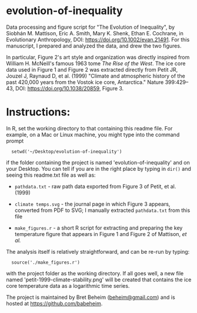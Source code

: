evolution-of-inequality
============

Data processing and figure script for "The Evolution of Inequality", by Siobhán M. Mattison, Eric A. Smith, Mary K. Shenk, Ethan E. Cochrane, in Evolutionary Anthropology, DOI: https://doi.org/10.1002/evan.21491. For this manuscript, I prepared and analyzed the data, and drew the two figures. 

In particular, Figure 2's art style and organization was directly inspired from William H. McNeill's famous 1963 tome *The Rise of the West*. The ice core data used in Figure 1 and Figure 2 was extracted directly from Petit JR, Jouzel J, Raynaud D, et al. (1999) "Climate and atmospheric history of the past 420,000 years from the Vostok ice core, Antarctica." Nature 399:429–43, DOI: https://doi.org/10.1038/20859, Figure 3.


# Instructions:

In R, set the working directory to that containing this readme file. For example, on a Mac or Linux machine, you might type into the command prompt

```
  setwd('~/Desktop/evolution-of-inequality')
```

if the folder containing the project is named 'evolution-of-inequality' and on your Desktop. You can tell if you are in the right place by typing in `dir()` and seeing this readme.txt file as well as:

- `pathdata.txt` - raw path data exported from Figure 3 of Petit, et al. (1999)

- `climate temps.svg` - the journal page in which Figure 3 appears, converted from PDF to SVG; I manually extracted `pathdata.txt` from this file

- `make_figures.r` - a short R script for extracting and preparing the key temperature figure that appears in Figure 1 and Figure 2 of Mattison, *et al.*

The analysis itself is relatively straightforward, and can be re-run by typing:

```
  source('./make_figures.r')
```

with the project folder as the working directory. If all goes well, a new file named 'petit-1999-climate-stability.png' will be created that contains the ice core temperature data as a logarithmic time series.

The project is maintained by Bret Beheim (beheim@gmail.com) and is hosted at https://github.com/babeheim.

